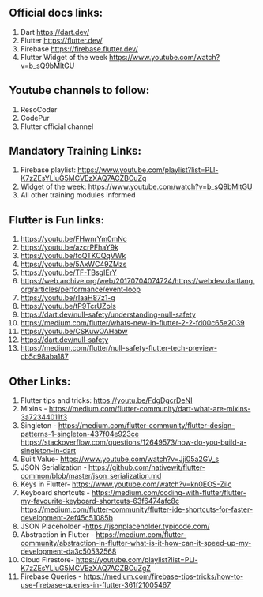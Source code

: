 ## Official docs links:
1. Dart                   https://dart.dev/
2. Flutter               https://flutter.dev/
3. Firebase           https://firebase.flutter.dev/
4. Flutter Widget of the week           https://www.youtube.com/watch?v=b_sQ9bMltGU

## Youtube channels to follow:
1. ResoCoder
2. CodePur
3. Flutter official channel

## Mandatory Training Links:
1. Firebase playlist: https://www.youtube.com/playlist?list=PLl-K7zZEsYLluG5MCVEzXAQ7ACZBCuZg
2. Widget of the week: https://www.youtube.com/watch?v=b_sQ9bMltGU
3. All other training modules informed


## Flutter is Fun links:
1. https://youtu.be/FHwnrYm0mNc
2. https://youtu.be/azcrPFhaY9k
3. https://youtu.be/foQTKCQqVWk
4. https://youtu.be/5AxWC49ZMzs
5. https://youtu.be/TF-TBsgIErY
6. https://web.archive.org/web/20170704074724/https://webdev.dartlang.org/articles/performance/event-loop
7. https://youtu.be/rIaaH87z1-g
8. https://youtu.be/tP9TcrUZoIs
9. https://dart.dev/null-safety/understanding-null-safety
10. https://medium.com/flutter/whats-new-in-flutter-2-2-fd00c65e2039
11. https://youtu.be/CSKuwOAHabw
12. https://dart.dev/null-safety
13. https://medium.com/flutter/null-safety-flutter-tech-preview-cb5c98aba187



## Other Links:
1. Flutter tips and tricks: https://youtu.be/FdgDgcrDeNI
2. Mixins - https://medium.com/flutter-community/dart-what-are-mixins-3a72344011f3 
3. Singleton - https://medium.com/flutter-community/flutter-design-patterns-1-singleton-437f04e923ce                                                                                     https://stackoverflow.com/questions/12649573/how-do-you-build-a-singleton-in-dart
4. Built Value- https://www.youtube.com/watch?v=Jji05a2GV_s
5. JSON Serialization - https://github.com/nativewit/flutter-common/blob/master/json_serialization.md
6. Keys in Flutter- https://www.youtube.com/watch?v=kn0EOS-ZiIc
7. Keyboard shortcuts - https://medium.com/coding-with-flutter/flutter-my-favourite-keyboard-shortcuts-63f6474afc8c                                                     https://medium.com/flutter-community/flutter-ide-shortcuts-for-faster-development-2ef45c51085b
8. JSON Placeholder -https://jsonplaceholder.typicode.com/
9. Abstraction in Flutter - https://medium.com/flutter-community/abstraction-in-flutter-what-is-it-how-can-it-speed-up-my-development-da3c50532568
10. Cloud Firestore- https://youtube.com/playlist?list=PLl-K7zZEsYLluG5MCVEzXAQ7ACZBCuZgZ
11. Firebase Queries - https://medium.com/firebase-tips-tricks/how-to-use-firebase-queries-in-flutter-361f21005467

